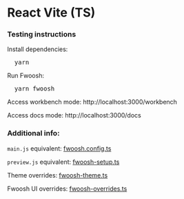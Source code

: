 <h1>React Vite (TS)</h1>

<h3>Testing instructions</h3>

<p>Install dependencies:</p>
<pre>
  yarn
</pre>

<p>Run Fwoosh:</p>
<pre>
  yarn fwoosh
</pre>

Access workbench mode:
http://localhost:3000/workbench

Access docs mode:
http://localhost:3000/docs

### Additional info:

`main.js` equivalent: [fwoosh.config.ts](./fwoosh.config.ts)

`preview.js` equivalent: [fwoosh-setup.ts](./config/fwoosh-setup.ts)

Theme overrides: [fwoosh-theme.ts](./config/fwoosh-theme.ts)

Fwoosh UI overrides: [fwoosh-overrides.ts](./config/fwoosh-overrides.ts)